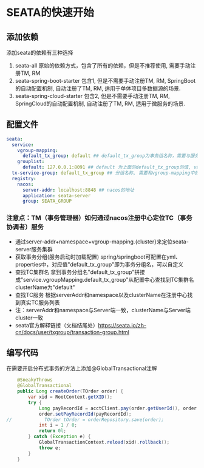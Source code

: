 # SEATA的快速开始
## 添加依赖
添加seata的依赖有三种选择
1. seata-all 
    原始的依赖方式，包含了所有的依赖，但是不推荐使用, 需要手动注册TM, RM
2. seata-spring-boot-starter
    包含1, 但是不需要手动注册TM, RM, SpringBoot的自动配置机制, 自动注册了TM, RM, 适用于单体项目多数据源的场景.
3. seata-spring-cloud-starter
    包含2, 但是不需要手动注册TM, RM, SpringCloud的自动配置机制, 自动注册了TM, RM, 适用于微服务的场景.
## 配置文件
```yaml
seata:
  service:
    vgroup-mapping:
      default_tx_group: default ## default_tx_group为事务组名称，需要与服务端配置文件中的事务组名称保持一致, default为seata-server的集群名称, 单机模式下可以随意填写, 需要在group-list中指明服务地址.
    grouplist:
      default: 127.0.0.1:8091 ## default 为上面的default_tx_group的值, value为集群的地址
  tx-service-group: default_tx_group ## 分组名称, 需要和vgroup-mapping中的default_tx_group保持一致.
  registry:
    nacos:
      server-addr: localhost:8848 ## nacos的地址
      application: seata-server
      group: SEATA_GROUP 
```
### 注意点：TM（事务管理器）如何通过nacos注册中心定位TC（事务协调者）服务
- 通过server-addr+namespace+vgroup-mapping.{cluster}来定位seata-server服务集群
- 获取事务分组(服务启动时加载配置) spring/springboot可配置在yml、properties中，对应值"default_tx_group"即为事务分组名，可以自定义
- 查找TC集群名 拿到事务分组名"default_tx_group"拼接成"service.vgroupMapping.default_tx_group"从配置中心查找到TC集群名clusterName为"default"
- 查找TC服务 根据serverAddr和namespace以及clusterName在注册中心找到真实TC服务列表
- 注：serverAddr和namespace与Server端一致，clusterName与Server端cluster一致
- seata官方解释链接（文档结尾处）<https://seata.io/zh-cn/docs/user/txgroup/transaction-group.html>

## 编写代码
在需要开启分布式事务的方法上添加@GlobalTransactional注解
```java
    @SneakyThrows
    @GlobalTransactional
    public Long createOrder(TOrder order) {
        var xid = RootContext.getXID();
        try {
            Long payRecordId = acctClient.pay(order.getUserId(), order.getAmount(), xid);
            order.setPayRecordId(payRecordId);
//            TOrder tOrder = orderRepository.save(order);
            int i = 1 / 0;
            return 0l;
        } catch (Exception e) {
            GlobalTransactionContext.reload(xid).rollback();
            throw e;
        }
    }
```